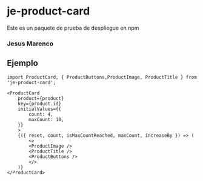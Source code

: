 # je-product-card

Este es un paquete de prueba de despliegue en npm

### Jesus Marenco

## Ejemplo

```
import ProductCard, { ProductButtons,ProductImage, ProductTitle } from 'je-product-card';

```



```
<ProductCard
    product={product}
    key={product.id}
    initialValues={{
        count: 4,
        maxCount: 10,
    }}
    >
    {({ reset, count, isMaxCountReached, maxCount, increaseBy }) => (
        <>
        <ProductImage />
        <ProductTitle />
        <ProductButtons />
        </>
    )}
</ProductCard>
```      